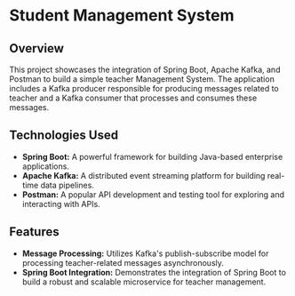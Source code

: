 # Student Management System

## Overview

This project showcases the integration of Spring Boot, Apache Kafka, and Postman to build a simple teacher Management System. The application includes a Kafka producer responsible for producing messages related to teacher and a Kafka consumer that processes and consumes these messages.

## Technologies Used

- **Spring Boot:** A powerful framework for building Java-based enterprise applications.
- **Apache Kafka:** A distributed event streaming platform for building real-time data pipelines.
- **Postman:** A popular API development and testing tool for exploring and interacting with APIs.

## Features

- **Message Processing:** Utilizes Kafka's publish-subscribe model for processing teacher-related messages asynchronously.
- **Spring Boot Integration:** Demonstrates the integration of Spring Boot to build a robust and scalable microservice for teacher management.


